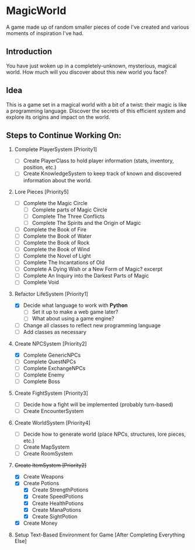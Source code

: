 # MagicWorld

A game made up of random smaller pieces of code I've created and various moments of inspiration I've had.

## Introduction

You have just woken up in a completely-unknown, mysterious, magical world. How much will you discover
about this new world you face?

## Idea

This is a game set in a magical world with a bit of a twist: their magic is like a programming language.
Discover the secrets of this efficient system and explore its origins and impact on the world.

## Steps to Continue Working On:

1. Complete PlayerSystem [Priority1]

    - [ ] Create PlayerClass to hold player information (stats, inventory, position, etc.)
    - [ ] Create KnowledgeSystem to keep track of known and discovered information about the world.

2. Lore Pieces [Priority5]

    - [ ] Complete the Magic Circle
        - [ ] Complete parts of Magic Circle
        - [ ] Complete The Three Conflicts
        - [ ] Complete The Spirits and the Origin of Magic
    - [ ] Complete the Book of Fire
    - [ ] Complete the Book of Water
    - [ ] Complete the Book of Rock
    - [ ] Complete the Book of Wind
    - [ ] Complete the Novel of Light
    - [ ] Complete The Incantations of Old
    - [ ] Complete A Dying Wish or a New Form of Magic? excerpt
    - [ ] Complete An Inquiry into the Darkest Parts of Magic
    - [ ] Complete Void

3. Refactor LifeSystem [Priority1]

    - [x] Decide what language to work with **Python**
        - [ ] Set it up to make a web game later?
        - [ ] What about using a game engine?
    - [ ] Change all classes to reflect new programming language
    - [ ] Add classes as necessary

4. Create NPCSystem [Priority2]

    - [x] Complete GenericNPCs
    - [ ] Complete QuestNPCs
    - [ ] Complete ExchangeNPCs
    - [ ] Complete Enemy
    - [ ] Complete Boss

5. Create FightSystem [Priority3]
    - [ ] Decide how a fight will be implemented (probably turn-based)
    - [ ] Create EncounterSystem

6. Create WorldSystem [Priority4]

    - [ ] Decide how to generate world (place NPCs, structures, lore pieces, etc.)
    - [ ] Create MapSystem
    - [ ] Create RoomSystem

7. ~~Create ItemSystem [Priority2]~~
    
    - [x] Create Weapons
    - [x] Create Potions
        - [x] Create StrengthPotions
        - [x] Create SpeedPotions
        - [x] Create HealthPotions
        - [x] Create ManaPotions
        - [x] Create SightPotion
    - [x] Create Money

8. Setup Text-Based Environment for Game [After Completing Everything Else]

